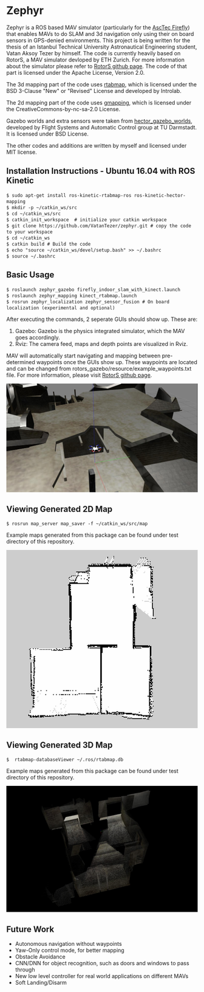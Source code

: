 Zephyr
===============

Zephyr is a ROS based MAV simulator (particularly for the [AscTec Firefly](http://www.asctec.de/en/uav-uas-drone-products/asctec-firefly/)) that enables MAVs to do SLAM and 3d navigation only using their on board sensors in GPS-denied environments. This project is being written for the thesis of an Istanbul Technical University Astronautical Engineering student, Vatan Aksoy Tezer by himself. The code is currently heavily based on RotorS, a MAV simulator devloped by ETH Zurich. For more information about the simulator please refer to [RotorS github page](https://github.com/ethz-asl/rotors_simulator). The code of that part is licensed under the Apache License, Version 2.0.

The 3d mapping part of the code uses [rtabmap](http://wiki.ros.org/rtabmap_ros), which is licensed under the BSD 3-Clause "New" or "Revised" License and developed by Introlab.

The 2d mapping part of the code uses [gmapping](http://wiki.ros.org/gmapping), which is licensed under the CreativeCommons-by-nc-sa-2.0 License.

Gazebo worlds and extra sensors were taken from [hector_gazebo_worlds](https://github.com/tu-darmstadt-ros-pkg/hector_gazebo), developed by Flight Systems and Automatic Control group at TU Darmstadt. It is licensed under BSD License.

The other codes and additions are written by myself and licensed under MIT license.

Installation Instructions - Ubuntu 16.04 with ROS Kinetic
---------------------------------------------------------
 ```
 $ sudo apt-get install ros-kinetic-rtabmap-ros ros-kinetic-hector-mapping
 $ mkdir -p ~/catkin_ws/src
 $ cd ~/catkin_ws/src
 $ catkin_init_workspace  # initialize your catkin workspace
 $ git clone https://github.com/VatanTezer/zephyr.git # copy the code to your workspace
 $ cd ~/catkin_ws
 $ catkin build # Build the code
 $ echo "source ~/catkin_ws/devel/setup.bash" >> ~/.bashrc
 $ source ~/.bashrc
 ```

Basic Usage
-----------
  ```
  $ roslaunch zephyr_gazebo firefly_indoor_slam_with_kinect.launch
  $ roslaunch zephyr_mapping kinect_rtabmap.launch
  $ rosrun zephyr_localization zephyr_sensor_fusion # On board localization (experimental and optional)
  ```

After executing the commands, 2 seperate GUIs should show up. These are:
1. Gazebo: Gazebo is the physics integrated simulator, which the MAV goes accordingly. 
2. Rviz: The camera feed, maps and depth points are visualized in Rviz. 

MAV will automatically start navigating and mapping between pre-determined waypoints once the GUIs show up. These waypoints are located and can be changed from rotors_gazebo/resource/example_waypoints.txt file. For more information, please visit [RotorS github page](https://github.com/ethz-asl/rotors_simulator).

![alt text](test/scenario_ss.jpg "Running the scenario world in Gazebo")

Viewing Generated 2D Map
---------------------
  ```
  $ rosrun map_server map_saver -f ~/catkin_ws/src/map
  ```
Example maps generated from this package can be found under test directory of this repository.

![alt text](test/scenario_map.jpeg "2D Map of a collapsed house scenario")

Viewing Generated 3D Map
---------------------
  ```
  $  rtabmap-databaseViewer ~/.ros/rtabmap.db
  ```
Example maps generated from this package can be found under test directory of this repository.

![alt text](test/scenario_rtabmap.jpeg "3D Map of a collapsed house scenario")

Future Work
-----------
 - Autonomous navigation without waypoints
 - Yaw-Only control mode, for better mapping
 - Obstacle Avoidance
 - CNN/DNN for object recognition, such as doors and windows to pass through
 - New low level controller for real world applications on different MAVs
 - Soft Landing/Disarm
